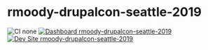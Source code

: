 # rmoody-drupalcon-seattle-2019

![CI none](https://img.shields.io/badge/ci-none-orange.svg)
[![Dashboard rmoody-drupalcon-seattle-2019](https://img.shields.io/badge/dashboard-rmoody_drupalcon_seattle_2019-yellow.svg)](https://dashboard.pantheon.io/sites/f4ecd352-0157-48ad-8d1a-40b6378c54f9#dev/code)
[![Dev Site rmoody-drupalcon-seattle-2019](https://img.shields.io/badge/site-rmoody_drupalcon_seattle_2019-blue.svg)](http://dev-rmoody-drupalcon-seattle-2019.pantheonsite.io/)